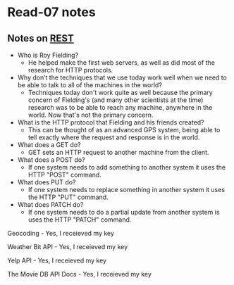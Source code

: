 # Read-07 notes

## Notes on [REST](https://gist.github.com/brookr/5977550)

- Who is Roy Fielding?
  - He helped make the first web servers, as well as did most of the research for HTTP protocols.
- Why don’t the techniques that we use today work well when we need to be able to talk to all of the machines in the world?
  - Techniques today don't work quite as well because the primary concern of Fielding's (and many other scientists at the time) research was to be able to reach any machine, anywhere in the world. Now that's not the primary concern.
- What is the HTTP protocol that Fielding and his friends created?
  - This can be thought of as an advanced GPS system, being able to tell exactly where the request and response is in the world.
- What does a GET do?
  - GET sets an HTTP request to another machine from the client.
- What does a POST do?
  - If one system needs to add something to another system it uses the HTTP "POST" command.
- What does PUT do?
  - If one system needs to replace something in another system it uses the HTTP "PUT" command.
- What does PATCH do?
  - If one system needs to do a partial update from another system is uses the HTTP "PATCH" command.

Geocoding - Yes, I receieved my key

Weather Bit API - Yes, I receieved my key

Yelp API - Yes, I receieved my key

The Movie DB API Docs - Yes, I receieved my key